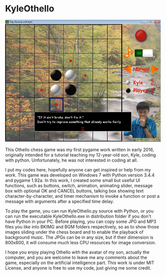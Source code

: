 # KyleOthello

![Screenshot - 800x600](/Screenshot.png)

This Othello chess game was my first pygame work written in early 2016, originally intended for a tutorial teaching my 12-year-old son, Kyle, coding with python. Unfortunately, he was not interested in coding at all. 

I put my codes here, hopefully anyone can get inspired or help from my work. This game was developed on Windows 7 with Python version 3.4.4 and pygame 1.92a. In this work, I created some small but useful UI functions, such as buttons, switch, animation, animating slider, message box with optional OK and CANCEL buttons, talking box showing text character-by-character, and timer mechanism to invoke a function or post a message with arguments after a specified time delay.

To play the game, you can run KyleOthello.py source with Python, or you can run the executable KyleOthello.exe in distribution folder if you don't have Python in your PC. Before playing, you can copy some JPG and MP3 files you like into BKIMG and BGM folders respectively, so as to show those images sliding under the chess board and to enable the playback of background music. The JPGs can be in any size, but if their dimension is 800x600, it will consume much less CPU resources for image conversion.

I hope you enjoy playing Othello with the avatar of my son, actually the computer, and you are welcome to leave me any comments about the game, especially on the artificial intelligence part. This work is under MIT License, and anyone is free to use my code, just giving me some credit. 
